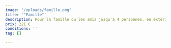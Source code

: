 ```yaml
---
image: "/uploads/famille.png"
titre: '"Famille"'
description: Pour la famille ou les amis jusqu'à 4 personnes, en extérieur ou en studio.
prix: 221 €
conditions: ''
tag: []

---
```

